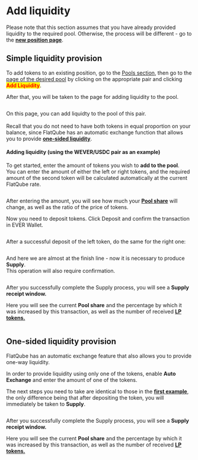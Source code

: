 # Add liquidity

Please note that this section assumes that you have already provided liquidity to the required pool. Otherwise, the process will be different - go to the [**new position page**](create-new-position.md).

## Simple liquidity provision

To add tokens to an existing position, go to the [Pools section](../), then go to the [page of the desired pool](../interface/pool-page/) by clicking on the appropriate pair and clicking <mark style="color:red;">**Add Liquidity**</mark>.

After that, you will be taken to the page for adding liquidity to the pool.

<figure><img src="../../../.gitbook/assets/image (104).png" alt=""><figcaption></figcaption></figure>

On this page, you can add liquidty to the pool of this pair.\
\
Recall that you do not need to have both tokens in equal proportion on your balance, since FlatQube has an automatic exchange function that allows you to provide [**one-sided liquidity**](add-liquidity.md#one-sided-liquidity-provision).

#### Adding liquidity (using the WEVER/USDC pair as an example)

To get started, enter the amount of tokens you wish to **add to the pool**.\
You can enter the amount of either the left or right tokens, and the required amount of the second token will be calculated automatically at the current FlatQube rate.

<figure><img src="../../../.gitbook/assets/image (98).png" alt=""><figcaption></figcaption></figure>

After entering the amount, you will see how much your [**Pool share**](../pool-economics.md) will change, as well as the ratio of the price of tokens.

Now you need to deposit tokens. Click Deposit and confirm the transaction in EVER Wallet.

<figure><img src="../../../.gitbook/assets/image (102).png" alt=""><figcaption></figcaption></figure>

After a successful deposit of the left token, do the same for the right one:

<figure><img src="../../../.gitbook/assets/image (93).png" alt=""><figcaption></figcaption></figure>

And here we are almost at the finish line - now it is necessary to produce **Supply**.\
This operation will also require confirmation.

<figure><img src="../../../.gitbook/assets/image (90).png" alt=""><figcaption></figcaption></figure>

After you successfully complete the Supply process, you will see a **Supply receipt window.**

Here you will see the current **Pool share** and the percentage by which it was increased by this transaction, as well as the number of received [**LP tokens.**](calculate-the-amount-of-lp-tokens.md)

<figure><img src="../../../.gitbook/assets/image (103).png" alt=""><figcaption></figcaption></figure>

## One-sided liquidity provision

FlatQube has an automatic exchange feature that also allows you to provide one-way liquidity.

In order to provide liquidity using only one of the tokens, enable **Auto Exchange** and enter the amount of one of the tokens.

The next steps you need to take are identical to those in the [**first example**](add-liquidity.md#adding-liquidity-on-the-example-of-the-wever-usdc-pair), the only difference being that after depositing the token, you will immediately be taken to **Supply**.

<figure><img src="../../../.gitbook/assets/image (89).png" alt=""><figcaption></figcaption></figure>

After you successfully complete the Supply process, you will see a **Supply receipt window.**

Here you will see the current **Pool share** and the percentage by which it was increased by this transaction, as well as the number of received [**LP tokens.**](calculate-the-amount-of-lp-tokens.md)

<figure><img src="../../../.gitbook/assets/image (97).png" alt=""><figcaption></figcaption></figure>
